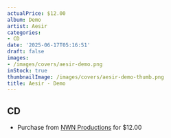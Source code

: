 ```yaml
---
actualPrice: $12.00
album: Demo
artist: Aesir
categories:
- CD
date: '2025-06-17T05:16:51'
draft: false
images:
- /images/covers/aesir-demo.png
inStock: true
thumbnailImage: /images/covers/aesir-demo-thumb.png
title: Aesir - Demo
---
```


## CD
* Purchase from [NWN Productions](http://shop.nwnprod.com/index.php?route=product/product&path=93&product_id=62031&sort=pd.name&order=ASC) for $12.00
